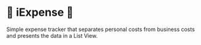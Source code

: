 # 💸 iExpense 💸

Simple expense tracker that separates personal costs from business costs and presents the data in a List View.
